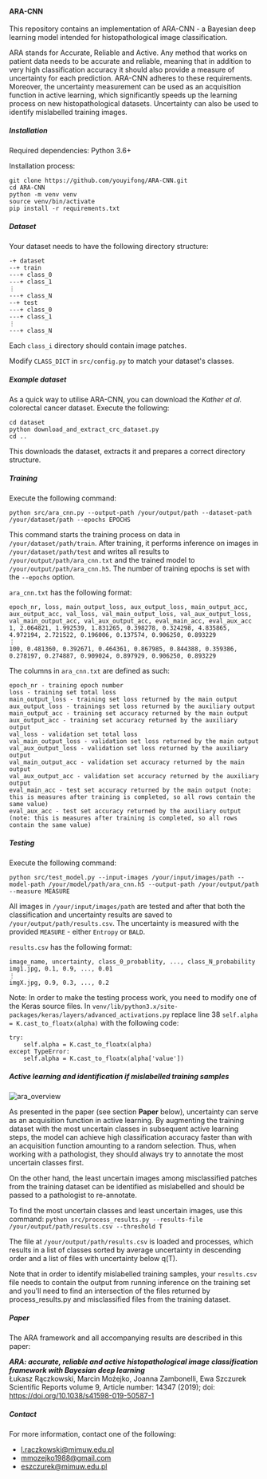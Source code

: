 #### ARA-CNN

This repository contains an implementation of ARA-CNN - a Bayesian deep learning model intended for histopathological 
image classification.

ARA stands for Accurate, Reliable and Active. Any method that works on patient data needs to be accurate and reliable, 
meaning that in addition to very high classification accuracy it should also provide a measure of uncertainty for each 
prediction. ARA-CNN adheres to these requirements. Moreover, the uncertainty measurement can be used as an acquisition 
function in active learning, which significantly speeds up the learning process on new histopathological datasets. 
Uncertainty can also be used to identify mislabelled training images.

##### Installation

Required dependencies: Python 3.6+

Installation process:

```
git clone https://github.com/youyifong/ARA-CNN.git
cd ARA-CNN
python -m venv venv
source venv/bin/activate
pip install -r requirements.txt
```

##### Dataset

Your dataset needs to have the following directory structure:

```
-+ dataset
--+ train
---+ class_0
---+ class_1
⋮
---+ class_N
--+ test
---+ class_0
---+ class_1
⋮
---+ class_N
```

Each `class_i` directory should contain image patches.

Modify `CLASS_DICT` in `src/config.py` to match your dataset's classes.

##### Example dataset

As a quick way to utilise ARA-CNN, you can download the *Kather et al.* colorectal cancer dataset. Execute the following:
```
cd dataset
python download_and_extract_crc_dataset.py
cd ..
```
This downloads the dataset, extracts it and prepares a correct directory structure.

##### Training

Execute the following command:

`python src/ara_cnn.py --output-path /your/output/path --dataset-path /your/dataset/path --epochs EPOCHS`

This command starts the training process on data in `/your/dataset/path/train`. After training, it performs inference 
on images in `/your/dataset/path/test` and writes all results to `/your/output/path/ara_cnn.txt` and the trained model 
to `/your/output/path/ara_cnn.h5`. The number of training epochs is set with the `--epochs` option.

`ara_cnn.txt` has the following format:

```
epoch_nr, loss, main_output_loss, aux_output_loss, main_output_acc, aux_output_acc, val_loss, val_main_output_loss, val_aux_output_loss, val_main_output_acc, val_aux_output_acc, eval_main_acc, eval_aux_acc
1, 2.064821, 1.992539, 1.831265, 0.398278, 0.324298, 4.835865, 4.972194, 2.721522, 0.196006, 0.137574, 0.906250, 0.893229
⋮
100, 0.481360, 0.392671, 0.464361, 0.867985, 0.844388, 0.359386, 0.278197, 0.274887, 0.909024, 0.897929, 0.906250, 0.893229
```

The columns in `ara_cnn.txt` are defined as such:
```
epoch_nr - training epoch number
loss - training set total loss
main_output_loss - training set loss returned by the main output
aux_output_loss - trainings set loss returned by the auxiliary output
main_output_acc - training set accuracy returned by the main output
aux_output_acc - training set accuracy returned by the auxiliary output
val_loss - validation set total loss
val_main_output_loss - validation set loss returned by the main output
val_aux_output_loss - validation set loss returned by the auxiliary output
val_main_output_acc - validation set accuracy returned by the main output
val_aux_output_acc - validation set accuracy returned by the auxiliary output
eval_main_acc - test set accuracy returned by the main output (note: this is measures after training is completed, so all rows contain the same value)
eval_aux_acc - test set accuracy returned by the auxiliary output (note: this is measures after training is completed, so all rows contain the same value)
```

##### Testing

Execute the following command:

`python src/test_model.py --input-images /your/input/images/path --model-path /your/model/path/ara_cnn.h5 --output-path /your/output/path --measure MEASURE`

All images in `/your/input/images/path` are tested and after that both the classification and uncertainty results are 
saved to `/your/output/path/results.csv`. The uncertainty is measured with the provided `MEASURE` - either `Entropy` 
or `BALD`.

`results.csv` has the following format:
```
image_name, uncertainty, class_0_probablity, ..., class_N_probability
img1.jpg, 0.1, 0.9, ..., 0.01
⋮
imgX.jpg, 0.9, 0.3, ..., 0.2
```

Note: In order to make the testing process work, you need to modify one of the Keras source files. 
In `venv/lib/python3.x/site-packages/keras/layers/advanced_activations.py` replace line 38 
`self.alpha = K.cast_to_floatx(alpha)` with the following code:

```
try:
    self.alpha = K.cast_to_floatx(alpha)
except TypeError:
    self.alpha = K.cast_to_floatx(alpha['value'])
```

##### Active learning and identification if mislabelled training samples

![ara_overview](http://www.mimuw.edu.pl/~lr370887/overview_figure_github.jpg)

As presented in the paper (see section **Paper** below), uncertainty can serve as an acquisition function in active learning.
By augmenting the training dataset with the most uncertain classes in subsequent active learning steps, the model can 
achieve high classification accuracy faster than with an acquisition function amounting to a random selection. Thus, 
when working with a pathologist, they should always try to annotate the most uncertain classes first.

On the other hand, the least uncertain images among misclassified patches from the training dataset can be identified as 
mislabelled and should be passed to a pathologist to re-annotate.

To find the most uncertain classes and least uncertain images, use this command:
`python src/process_results.py --results-file /your/output/path/results.csv --threshold T`

The file at `/your/output/path/results.csv` is loaded and processes, which results in a list of classes sorted by average 
uncertainty in descending order and a list of files with uncertainty below q(T).

Note that in order to identify mislabelled training samples, your `results.csv` file needs to contain the output from 
running inference on the training set and you'll need to find an intersection of the files returned by process_results.py 
and misclassified files from the training dataset.

##### Paper

The ARA framework and all accompanying results are described in this paper:

_**ARA: accurate, reliable and active histopathological image classification framework with Bayesian deep learning**_
<br />
Łukasz Rączkowski, Marcin Możejko, Joanna Zambonelli, Ewa Szczurek
<br />
Scientific Reports volume 9, Article number: 14347 (2019); doi: https://doi.org/10.1038/s41598-019-50587-1

##### Contact

For more information, contact one of the following:
- l.raczkowski@mimuw.edu.pl
- mmozejko1988@gmail.com
- eszczurek@mimuw.edu.pl
